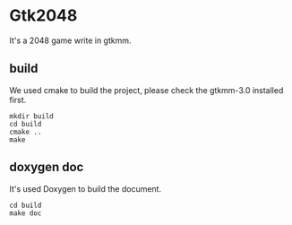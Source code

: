 # Gtk2048
It's a 2048 game write in gtkmm.

## build

We used cmake to build the project, please check the gtkmm-3.0 installed first.

```
mkdir build
cd build
cmake ..
make
```

## doxygen doc 

It's used Doxygen to build the document.

```
cd build
make doc
```
